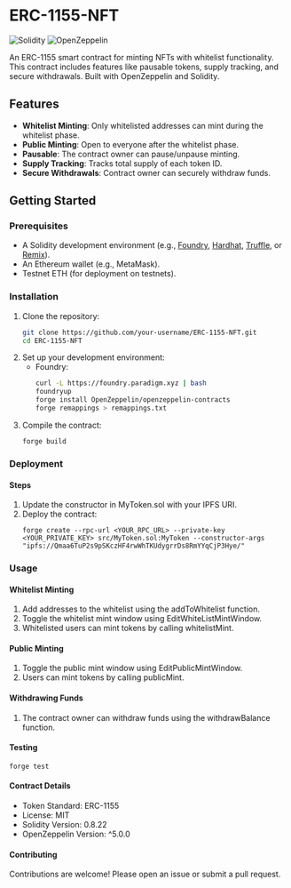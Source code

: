 # ERC-1155-NFT


![Solidity](https://img.shields.io/badge/Solidity-%23363636.svg?style=for-the-badge&logo=solidity&logoColor=white)
![OpenZeppelin](https://img.shields.io/badge/OpenZeppelin-4.5.0-blue)

An ERC-1155 smart contract for minting NFTs with whitelist functionality. This contract includes features like pausable tokens, supply tracking, and secure withdrawals. Built with OpenZeppelin and Solidity.

## Features
- **Whitelist Minting**: Only whitelisted addresses can mint during the whitelist phase.
- **Public Minting**: Open to everyone after the whitelist phase.
- **Pausable**: The contract owner can pause/unpause minting.
- **Supply Tracking**: Tracks total supply of each token ID.
- **Secure Withdrawals**: Contract owner can securely withdraw funds.

## Getting Started
### Prerequisites
- A Solidity development environment (e.g., [Foundry](https://getfoundry.sh/), [Hardhat](https://hardhat.org/), [Truffle](https://trufflesuite.com/), or [Remix](https://remix.ethereum.org/)).
- An Ethereum wallet (e.g., MetaMask).
- Testnet ETH (for deployment on testnets).

### Installation
1. Clone the repository:
   ```bash
   git clone https://github.com/your-username/ERC-1155-NFT.git
   cd ERC-1155-NFT

2. Set up your development environment:
    * Foundry:
      ```bash
      curl -L https://foundry.paradigm.xyz | bash
      foundryup
      forge install OpenZeppelin/openzeppelin-contracts
      forge remappings > remappings.txt
      
3. Compile the contract:
     ```
     forge build
     ```
   
### Deployment
#### Steps
1. Update the constructor in MyToken.sol with your IPFS URI.
2. Deploy the contract:
     ```
     forge create --rpc-url <YOUR_RPC_URL> --private-key <YOUR_PRIVATE_KEY> src/MyToken.sol:MyToken --constructor-args "ipfs://Qmaa6TuP2s9pSKczHF4rwWhTKUdygrrDs8RmYYqCjP3Hye/"

### Usage
#### Whitelist Minting
1. Add addresses to the whitelist using the addToWhitelist function.
2. Toggle the whitelist mint window using EditWhiteListMintWindow.
3. Whitelisted users can mint tokens by calling whitelistMint.

#### Public Minting
1. Toggle the public mint window using EditPublicMintWindow.
2. Users can mint tokens by calling publicMint.

#### Withdrawing Funds
1. The contract owner can withdraw funds using the withdrawBalance function.

#### Testing
   ```
   forge test
   ```

#### Contract Details
   * Token Standard: ERC-1155
   * License: MIT
   * Solidity Version: 0.8.22
   * OpenZeppelin Version: ^5.0.0

#### Contributing
Contributions are welcome! Please open an issue or submit a pull request.
